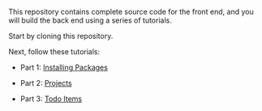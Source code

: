 This repository contains complete source code for the front end, and you will build the back end using a series of tutorials.

Start by cloning this repository.

Next, follow these tutorials:

* Part 1: [Installing Packages](/tutorials/1-installing-packages.md)

* Part 2: [Projects](/tutorials/2-projects.md)

* Part 3: [Todo Items](/tutorials/3-todo-items.md)